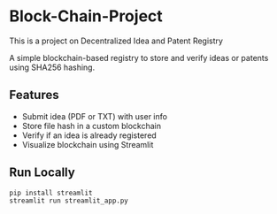 # Block-Chain-Project
This is a project on Decentralized Idea and Patent Registry

A simple blockchain-based registry to store and verify ideas or patents using SHA256 hashing.

## Features
- Submit idea (PDF or TXT) with user info
- Store file hash in a custom blockchain
- Verify if an idea is already registered
- Visualize blockchain using Streamlit

## Run Locally
```bash
pip install streamlit
streamlit run streamlit_app.py

